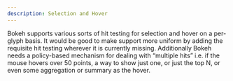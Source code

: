 ```yaml
---
description: Selection and Hover
---
```

Bokeh supports various sorts of hit testing for selection and hover on a per-glyph basis.
It would be good to make support more uniform by adding the requisite hit testing wherever it is currently missing.
Additionally Bokeh needs a policy-based mechanism for dealing with “multiple hits” i.e. if the mouse hovers over 50 points, a way to show just one, or just the top N, or even some aggregation or summary as the hover.